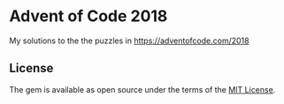 # Advent of Code 2018

My solutions to the the puzzles in https://adventofcode.com/2018

## License

The gem is available as open source under the terms of the [MIT License](https://opensource.org/licenses/MIT).
